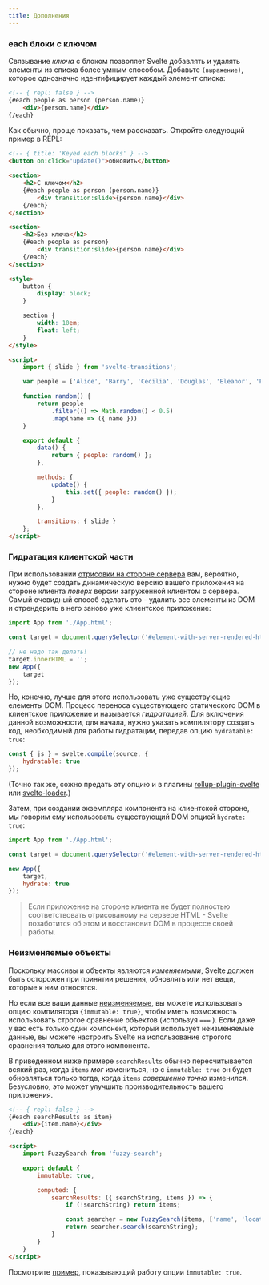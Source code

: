 ```yaml
---
title: Дополнения
---
```



### each блоки с ключом

Связывание *ключа* с блоком позволяет Svelte добавлять и удалять элементы из списка более умным способом. Добавьте `(выражение)`, которое однозначно идентифицирует каждый элемент списка:

```html
<!-- { repl: false } -->
{#each people as person (person.name)}
	<div>{person.name}</div>
{/each}
```

Как обычно, проще показать, чем рассказать. Откройте следующий пример в REPL:

```html
<!-- { title: 'Keyed each blocks' } -->
<button on:click="update()">обновить</button>

<section>
	<h2>С ключом</h2>
	{#each people as person (person.name)}
		<div transition:slide>{person.name}</div>
	{/each}
</section>

<section>
	<h2>Без ключа</h2>
	{#each people as person}
		<div transition:slide>{person.name}</div>
	{/each}
</section>

<style>
	button {
		display: block;
	}

	section {
		width: 10em;
		float: left;
	}
</style>

<script>
	import { slide } from 'svelte-transitions';

	var people = ['Alice', 'Barry', 'Cecilia', 'Douglas', 'Eleanor', 'Felix', 'Grace', 'Horatio', 'Isabelle'];

	function random() {
		return people
			.filter(() => Math.random() < 0.5)
			.map(name => ({ name }))
	}

	export default {
		data() {
			return { people: random() };
		},

		methods: {
			update() {
				this.set({ people: random() });
			}
		},

		transitions: { slide }
	};
</script>
```


### Гидратация клиентской части

При использовании [отрисовки на стороне сервера](guide#server-side-rendering) вам, вероятно, нужно будет создать динамическую версию вашего приложения на стороне клиента *поверх* версии загруженной клиентом с сервера. Самый очевидный способ сделать это - удалить все элементы из DOM и отрендерить в него заново уже клиентское приложение:

```js
import App from './App.html';

const target = document.querySelector('#element-with-server-rendered-html');

// не надо так делать!
target.innerHTML = '';
new App({
	target
});
```

Но, конечно, лучше для этого использовать уже существующие елементы DOM. Процесс переноса существующего статического DOM в клиентское приложение и называется *гидратацией*. Для включения данной возможности, для начала, нужно указать компилятору создать код, необходимый для работы гидратации, передав опцию `hydratable: true`:

```js
const { js } = svelte.compile(source, {
	hydratable: true
});
```

(Точно так же, сожно предать эту опцию и в плагины [rollup-plugin-svelte](https://github.com/rollup/rollup-plugin-svelte) или [svelte-loader](https://github.com/sveltejs/svelte-loader).)

Затем, при создании экземпляра компонента на клиентской стороне, мы говорим ему использовать существующий DOM опцией `hydrate: true`:

```js
import App from './App.html';

const target = document.querySelector('#element-with-server-rendered-html');

new App({
	target,
	hydrate: true
});
```

> Если приложение на стороне клиента не будет полностью соответствовать отрисованому на сервере HTML - Svelte позаботится об этом и восстановит DOM в процессе своей работы.


### Неизменяемые объекты

Поскольку массивы и объекты являются *изменяемыми*, Svelte должен быть осторожен при принятии решения, обновлять или нет вещи, которые к ним относятся.

Но если все ваши данные [неизменяемые](https://en.wikipedia.org/wiki/Immutable_object), вы можете использовать опцию компилятора `{immutable: true}`, чтобы иметь возможность использовать строгое сравнение объектов (используя `===` ). Если даже у вас есть только один компонент, который использует неизменяемые данные, вы можете настроить Svelte на использование строгого сравнения только для этого компонента.

В приведенном ниже примере `searchResults` обычно пересчитывается всякий раз, когда `items` *мог* измениться, но с `immutable: true` он будет обновляться только тогда, когда `items` *совершенно точно* изменился. Безусловно, это может улучшить производительность вашего приложения.

```html
<!-- { repl: false } -->
{#each searchResults as item}
	<div>{item.name}</div>
{/each}

<script>
	import FuzzySearch from 'fuzzy-search';

	export default {
		immutable: true,

		computed: {
			searchResults: ({ searchString, items }) => {
				if (!searchString) return items;

				const searcher = new FuzzySearch(items, ['name', 'location']);
				return searcher.search(searchString);
			}
		}
	}
</script>
```

Посмотрите [пример](repl?demo=immutable), показывающий работу опции `immutable: true`.
